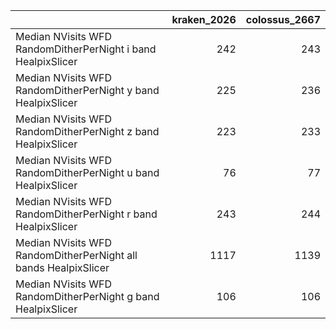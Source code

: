 |                                                                 |   kraken_2026 |   colossus_2667 |
|:----------------------------------------------------------------|--------------:|----------------:|
| Median NVisits WFD RandomDitherPerNight i band HealpixSlicer    |           242 |             243 |
| Median NVisits WFD RandomDitherPerNight y band HealpixSlicer    |           225 |             236 |
| Median NVisits WFD RandomDitherPerNight z band HealpixSlicer    |           223 |             233 |
| Median NVisits WFD RandomDitherPerNight u band HealpixSlicer    |            76 |              77 |
| Median NVisits WFD RandomDitherPerNight r band HealpixSlicer    |           243 |             244 |
| Median NVisits WFD RandomDitherPerNight all bands HealpixSlicer |          1117 |            1139 |
| Median NVisits WFD RandomDitherPerNight g band HealpixSlicer    |           106 |             106 |
